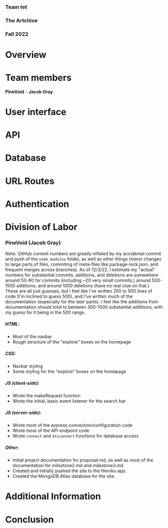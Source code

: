 ### Team tet
### The Artchive
### Fall 2022

# Overview

# Team members
**PineVoid** - **Jacob Gray**

# User interface

# API

# Database

# URL Routes

# Authentication


# Division of Labor

### PineVoid (Jacob Gray)
Note: GitHub commit numbers are greatly inflated by my accidental commit and push of the `node_modules` folder, as well as other things (minor changes to large parts of files, commiting of meta-files like package-lock.json, and frequent merges across branches). As of 12/3/22, I estimate my "actual" numbers for substantial commits, additions, and deletions are somewhere around 50-60 for commits (including ~20 very small commits,) around 500-1500 additions, and around 1000 deletions (have no real clue on that.) 
These are all just guesses, but I feel like I've written 250 to 500 lines of code (I'm inclined to guess 500), and I've written much of the documentation (especially for the later parts). I feel like the additions from documentation should total to between 300-1000 substantial additions, with my guess for it being in the 500 range.

##### HTML: 
- Most of the navbar
- Rough structure of the "explore" boxes on the homepage

##### CSS: 
- Navbar styling
- Some styling for the "explore" boxes on the homepage

##### JS (client-side):
- Wrote the makeRequest function
- Wrote the initial, basic event listener for the search bar

##### JS (server-side):
- Wrote most of the express connection/configuration code
- Wrote most of the API endpoint code
- Wrote `connect` and `disconnect` functions for database access

##### Other:
- Initial project documentation for proposal.md, as well as most of the documentation for milestone2.md and milestone3.md. 
- Created and initially pushed the site to the Heroku app.
- Created the MongoDB Atlas database for the site.

# Additional Information

# Conclusion